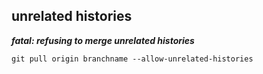 ## unrelated histories
***fatal: refusing to merge unrelated histories***
```
git pull origin branchname --allow-unrelated-histories
```